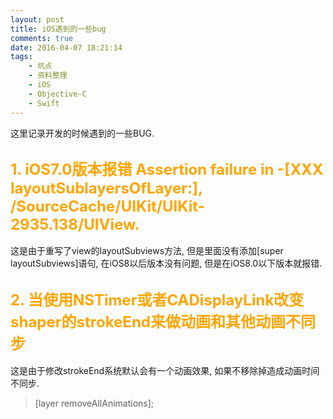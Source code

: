 ```yaml
---
layout: post
title: iOS遇到的一些bug
comments: true
date: 2016-04-07 18:21:14
tags:
    - 坑点
    - 资料整理
    - iOS
    - Objective-C
    - Swift
---
```

这里记录开发的时候遇到的一些BUG.
<!--more-->

## <font color=orange size=5>1. iOS7.0版本报错 Assertion failure in -[XXX layoutSublayersOfLayer:], /SourceCache/UIKit/UIKit-2935.138/UIView. </font>

这是由于重写了view的layoutSubviews方法, 但是里面没有添加[super layoutSubviews]语句, 在iOS8以后版本没有问题, 但是在iOS8.0以下版本就报错.

## <font color=orange size=5>2. 当使用NSTimer或者CADisplayLink改变shaper的strokeEnd来做动画和其他动画不同步 </font>

这是由于修改strokeEnd系统默认会有一个动画效果,  如果不移除掉造成动画时间不同步.

>   [layer removeAllAnimations];




